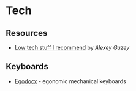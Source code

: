 # Tech

## Resources

- [Low tech stuff I recommend](https://guzey.com/low-tech-stuff-i-recommend/) by _Alexey Guzey_

## Keyboards

- [Egodocx](https://choose.ergodox-ez.com) - egonomic mechanical keyboards
